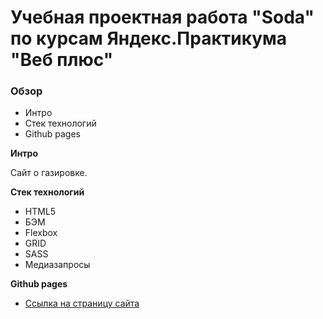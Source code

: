 # Учебная проектная работа "Soda" по курсам Яндекс.Практикума "Веб плюс"

### Обзор

* Интро
* Стек технологий
* Github pages

**Интро**

Сайт о газировке.

**Стек технологий**
* HTML5
* БЭМ
* Flexbox
* GRID
* SASS
* Медиазапросы

**Github pages**

* [Ссылка на страницу сайта](https://danila4191.github.io/Soda/)
